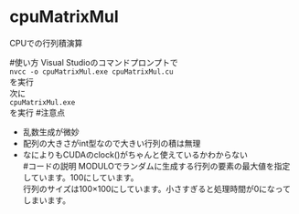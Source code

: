 cpuMatrixMul
======

CPUでの行列積演算

#使い方
Visual Studioのコマンドプロンプトで  
`nvcc -o cpuMatrixMul.exe cpuMatrixMul.cu`  
を実行  
次に  
`cpuMatrixMul.exe`  
を実行
#注意点
* 乱数生成が微妙
* 配列の大きさがint型なので大きい行列の積は無理
* なによりもCUDAのclock()がちゃんと使えているかわからない  
#コードの説明
MODULOでランダムに生成する行列の要素の最大値を指定しています。100にしています。  
行列のサイズは100×100にしています。小さすぎると処理時間が0になってしまいます。
